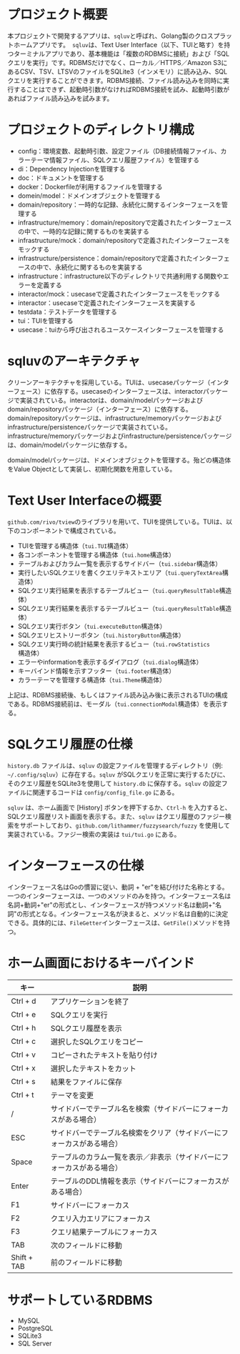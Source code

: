# プロジェクト概要

本プロジェクトで開発するアプリは、`sqluv`と呼ばれ、Golang製のクロスプラットホームアプリです。　`sqluv`は、Text User Interface（以下、TUIと略す）を持つターミナルアプリであり、基本機能は「複数のRDBMSに接続」および「SQLクエリを実行」です。RDBMSだけでなく、ローカル／HTTPS／Amazon S3にあるCSV、TSV、LTSVのファイルをSQLite3（インメモリ）に読み込み、SQLクエリを実行することができます。RDBMS接続、ファイル読み込みを同時に実行することはできず、起動時引数がなければRDBMS接続を試み、起動時引数があればファイル読み込みを試みます。

# プロジェクトのディレクトリ構成

- config：環境変数、起動時引数、設定ファイル（DB接続情報ファイル、カラーテーマ情報ファイル、SQLクエリ履歴ファイル）を管理する
- di：Dependency Injectionを管理する
- doc：ドキュメントを管理する
- docker：Dockerfileが利用するファイルを管理する
- domein/model：ドメインオブジェクトを管理する
- domain/repository：一時的な記録、永続化に関するインターフェースを管理する
- infrastructure/memory：domain/repositoryで定義されたインターフェースの中で、一時的な記録に関するものを実装する
- infrastructure/mock：domain/repositoryで定義されたインターフェースをモックする
- infrastructure/persistence：domain/repositoryで定義されたインターフェースの中で、永続化に関するものを実装する
- infrastructure：infrastructure以下のディレクトリで共通利用する関数やエラーを定義する
- interactor/mock：usecaseで定義されたインターフェースをモックする
- interactor：usecaseで定義されたインターフェースを実装する
- testdata：テストデータを管理する
- tui：TUIを管理する
- usecase：tuiから呼び出されるユースケースインターフェースを管理する

# sqluvのアーキテクチャ

クリーンアーキテクチャを採用している。TUIは、usecaseパッケージ（インターフェース）に依存する。usecaseのインターフェースは、interactorパッケージで実装されている。interactorは、domain/modelパッケージおよびdomain/repositoryパッケージ（インターフェース）に依存する。domain/repositoryパッケージは、infrastructure/memoryパッケージおよびinfrastructure/persistenceパッケージで実装されている。infrastructure/memoryパッケージおよびinfrastructure/persistenceパッケージは、domain/modelパッケージに依存する。

domain/modelパッケージは、ドメインオブジェクトを管理する。殆どの構造体をValue Objectとして実装し、初期化関数を用意している。

# Text User Interfaceの概要

`github.com/rivo/tview`のライブラリを用いて、TUIを提供している。TUIは、以下のコンポーネントで構成されている。

- TUIを管理する構造体（`tui.TUI`構造体）
- 各コンポーネントを管理する構造体（`tui.home`構造体）
- テーブルおよびカラム一覧を表示するサイドバー（`tui.sidebar`構造体）
- 実行したいSQLクエリを書くクエリテキストエリア（`tui.queryTextArea`構造体）
- SQLクエリ実行結果を表示するテーブルビュー（`tui.queryResultTable`構造体）
- SQLクエリ実行結果を表示するテーブルビュー（`tui.queryResultTable`構造体）
- SQLクエリ実行ボタン（`tui.executeButton`構造体）
- SQLクエリヒストリーボタン（`tui.historyButton`構造体）
- SQLクエリ実行時の統計結果を表示するビュー（`tui.rowStatistics`構造体）
- エラーやinformationを表示するダイアログ（`tui.dialog`構造体）
- キーバインド情報を示すフッター（`tui.footer`構造体）
- カラーテーマを管理する構造体（`tui.Theme`構造体）

上記は、RDBMS接続後、もしくはファイル読み込み後に表示されるTUIの構成である。RDBMS接続前は、モーダル（`tui.connectionModal`構造体）を表示する。

# SQLクエリ履歴の仕様

`history.db` ファイルは、`sqluv` の設定ファイルを管理するディレクトリ（例: `~/.config/sqluv`）に存在する。`sqluv` がSQLクエリを正常に実行するたびに、そのクエリ履歴をSQLite3を使用して `history.db` に保存する。`sqluv` の設定ファイルに関連するコードは `config/config_file.go` にある。

`sqluv` は、ホーム画面で [History] ボタンを押下するか、`Ctrl-h` を入力すると、SQLクエリ履歴リスト画面を表示する。また、`sqluv` はクエリ履歴のファジー検索をサポートしており、`github.com/lithammer/fuzzysearch/fuzzy` を使用して実装されている。ファジー検索の実装は `tui/tui.go` にある。


# インターフェースの仕様

インターフェース名はGoの慣習に従い、動詞 + "er"を結び付けた名称とする。一つのインターフェースは、一つのメソッドのみを持つ。インターフェース名は名詞+動詞+"er"の形式とし、インターフェースが持つメソッド名は動詞+"名詞"の形式となる。インターフェース名が決まると、メソッド名は自動的に決定できる。具体的には、`FileGetter`インターフェースは、`GetFile()`メソッドを持つ。

# ホーム画面におけるキーバインド

|キー	| 説明 |
| --- | --- |
| Ctrl + d	|アプリケーションを終了|
| Ctrl + e	|SQLクエリを実行 |
| Ctrl + h	|SQLクエリ履歴を表示 |
| Ctrl + c	|選択したSQLクエリをコピー |
| Ctrl + v	|コピーされたテキストを貼り付け |
| Ctrl + x	|選択したテキストをカット |
| Ctrl + s	|結果をファイルに保存 |
| Ctrl + t	|テーマを変更 |
| /       |サイドバーでテーブル名を検索（サイドバーにフォーカスがある場合）|
| ESC       |サイドバーでテーブル名検索をクリア（サイドバーにフォーカスがある場合） |
| Space     | テーブルのカラム一覧を表示／非表示（サイドバーにフォーカスがある場合） |
| Enter     | テーブルのDDL情報を表示（サイドバーにフォーカスがある場合） |
| F1        |サイドバーにフォーカス |
| F2        |クエリ入力エリアにフォーカス |
| F3        |クエリ結果テーブルにフォーカス |
| TAB	|次のフィールドに移動 |
| Shift + TAB	|前のフィールドに移動 |

# サポートしているRDBMS

- MySQL
- PostgreSQL
- SQLite3
- SQL Server
